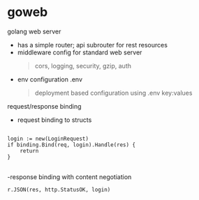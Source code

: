 goweb
=====

golang web server

- has a simple router; api subrouter for rest resources
- middleware config for standard web server
	> cors, logging, security, gzip, auth
- env configuration .env
	> deployment based configuration using .env key:values

request/response binding
- request binding to structs
<pre>
<code>
login := new(LoginRequest)
if binding.Bind(req, login).Handle(res) {
	return
}
</code>
</pre>

-response binding with content negotiation
<pre><code>r.JSON(res, http.StatusOK, login)</code></pre>